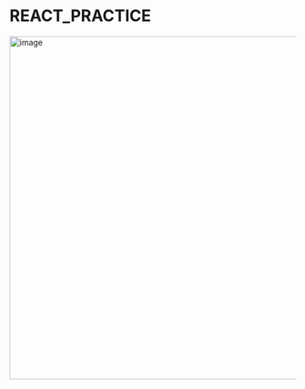 # REACT_PRACTICE

<img width="870" height="601" alt="image" src="https://github.com/user-attachments/assets/04dabd8b-a706-41c2-adac-6976b47807fb" />
